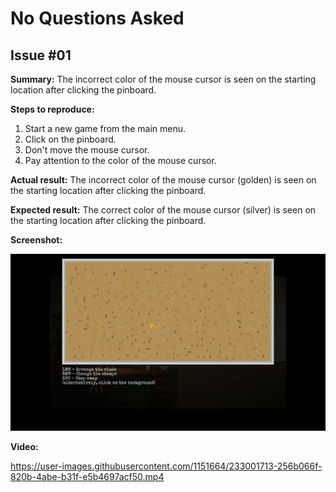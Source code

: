 # No Questions Asked

## Issue #01

**Summary:** The incorrect color of the mouse cursor is seen on the starting location after clicking the pinboard.

**Steps to reproduce:**

1. Start a new game from the main menu.
2. Click on the pinboard.
3. Don't move the mouse cursor.
4. Pay attention to the color of the mouse cursor.

**Actual result:** The incorrect color of the mouse cursor (golden) is seen on the starting location after clicking the pinboard.

**Expected result:** The correct color of the mouse cursor (silver) is seen on the starting location after clicking the pinboard.

**Screenshot:**

![NQA01](01.png)

**Video:**

https://user-images.githubusercontent.com/1151664/233001713-256b066f-820b-4abe-b31f-e5b4697acf50.mp4
